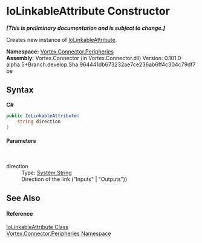 # IoLinkableAttribute Constructor 
 _**\[This is preliminary documentation and is subject to change.\]**_

Creates new instance of <a href="T_Vortex_Connector_Peripheries_IoLinkableAttribute.md">IoLinkableAttribute</a>.

**Namespace:**&nbsp;<a href="N_Vortex_Connector_Peripheries.md">Vortex.Connector.Peripheries</a><br />**Assembly:**&nbsp;Vortex.Connector (in Vortex.Connector.dll) Version: 0.101.0-alpha.5+Branch.develop.Sha.964441db673232ae7ce236ab6ff4c304c79df7be

## Syntax

**C#**<br />
``` C#
public IoLinkableAttribute(
	string direction
)
```


#### Parameters
&nbsp;<dl><dt>direction</dt><dd>Type: <a href="http://msdn2.microsoft.com/en-us/library/s1wwdcbf" target="_blank">System.String</a><br />Direction of the link ("Inputs" | "Outputs"))</dd></dl>

## See Also


#### Reference
<a href="T_Vortex_Connector_Peripheries_IoLinkableAttribute.md">IoLinkableAttribute Class</a><br /><a href="N_Vortex_Connector_Peripheries.md">Vortex.Connector.Peripheries Namespace</a><br />